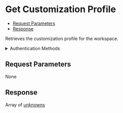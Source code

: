 # Get Customization Profile

- [Request Parameters](#request-parameters)
- [Response](#response)

Retrieves the customization profile for the workspace.


<details>

<summary>Authentication Methods</summary>

- Client session token

To learn more, see [Authentication](https://docs.seam.co/latest/api/authentication).
</details>

## Request Parameters

None


## Response

Array of [unknowns](./)

